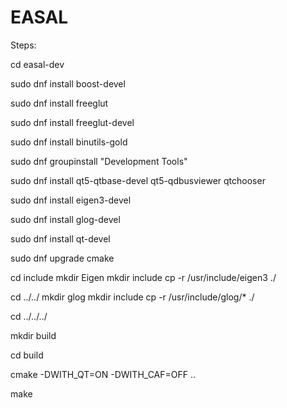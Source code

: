 # EASAL
Steps:

cd easal-dev

sudo dnf install boost-devel 

sudo dnf install freeglut 

sudo dnf install freeglut-devel 

sudo dnf install binutils-gold 

sudo dnf groupinstall "Development Tools" 

sudo dnf install qt5-qtbase-devel qt5-qdbusviewer qtchooser 

sudo dnf install eigen3-devel

sudo dnf install glog-devel

sudo dnf install qt-devel

sudo dnf upgrade cmake 

cd include
mkdir Eigen
mkdir include
cp -r /usr/include/eigen3 ./

cd ../../
mkdir glog
mkdir include
cp -r /usr/include/glog/* ./

cd ../../../

mkdir build

cd build

cmake -DWITH_QT=ON -DWITH_CAF=OFF ..

make

